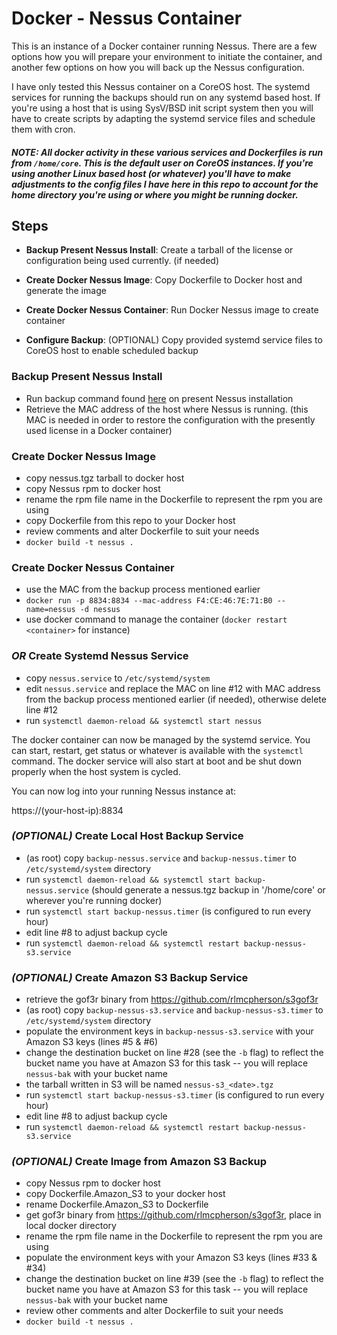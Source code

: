 Docker - Nessus Container
==============================

This is an instance of a Docker container running Nessus.  There are a few options how you will prepare your environment to initiate the container, and another few options on how you will back up the Nessus configuration. 

I have only tested this Nessus container on a CoreOS host.  The systemd services for running the backups should run on any systemd based host.  If you're using a host that is using SysV/BSD init script system then you will have to create scripts by adapting the systemd service files and schedule them with cron.  

##### *NOTE:* All docker activity in these various services and Dockerfiles is run from `/home/core`.  This is the default user on CoreOS instances.  If you're using another Linux based host (or whatever) you'll have to make adjustments to the config files I have here in this repo to account for the home directory you're using or where you might be running docker.

Steps
-----

* **Backup Present Nessus Install**: Create a tarball of the license or configuration being used currently. (if needed)

* **Create Docker Nessus Image**: Copy Dockerfile to Docker host and generate the image
 
* **Create Docker Nessus Container**: Run Docker Nessus image to create container
 
* **Configure Backup**: (OPTIONAL) Copy provided systemd service files to CoreOS host to enable scheduled backup
 
### Backup Present Nessus Install

  * Run backup command found [here](https://gist.github.com/jcwx/a0e3199ad42fee393dae) on present Nessus installation
  * Retrieve the MAC address of the host where Nessus is running. (this MAC is needed in order to restore the configuration with the presently used license in a Docker container)

### Create Docker Nessus Image

  * copy nessus.tgz tarball to docker host
  * copy Nessus rpm to docker host
  * rename the rpm file name in the Dockerfile to represent the rpm you are using
  * copy Dockerfile from this repo to your Docker host
  * review comments and alter Dockerfile to suit your needs
  * `docker build -t nessus .`

### Create Docker Nessus Container

  * use the MAC from the backup process mentioned earlier
  * `docker run -p 8834:8834 --mac-address F4:CE:46:7E:71:B0 --name=nessus -d nessus`
  * use docker command to manage the container (`docker restart <container>` for instance)

### *OR* Create Systemd Nessus Service

  * copy `nessus.service` to `/etc/systemd/system`
  * edit `nessus.service` and replace the MAC on line #12 with MAC address from the backup process mentioned earlier (if needed), otherwise delete line #12
  * run `systemctl daemon-reload && systemctl start nessus`
 
The docker container can now be managed by the systemd service.  You can start, restart, get status or whatever is available with the `systemctl` command.  The docker service will also start at boot and be shut down properly when the host system is cycled.  
 
You can now log into your running Nessus instance at:

https://(your-host-ip):8834

### _(OPTIONAL)_ Create Local Host Backup Service

  * (as root) copy `backup-nessus.service` and `backup-nessus.timer` to `/etc/systemd/system` directory
  * run `systemctl daemon-reload && systemctl start backup-nessus.service` (should generate a nessus.tgz backup in '/home/core' or wherever you're running docker)
  * run `systemctl start backup-nessus.timer` (is configured to run every hour)
  * edit line #8 to adjust backup cycle 
  * run `systemctl daemon-reload && systemctl restart backup-nessus-s3.service`

### _(OPTIONAL)_ Create Amazon S3 Backup Service

  * retrieve the gof3r binary from https://github.com/rlmcpherson/s3gof3r
  * (as root) copy `backup-nessus-s3.service` and `backup-nessus-s3.timer` to `/etc/systemd/system` directory
  * populate the environment keys in `backup-nessus-s3.service` with your Amazon S3 keys (lines #5 & #6)
  * change the destination bucket on line #28 (see the `-b` flag) to reflect the bucket name you have at Amazon S3 for this task -- you will replace `nessus-bak` with your bucket name
  * the tarball written in S3 will be named `nessus-s3_<date>.tgz`
  * run `systemctl start backup-nessus-s3.timer` (is configured to run every hour)
  * edit line #8 to adjust backup cycle 
  * run `systemctl daemon-reload && systemctl restart backup-nessus-s3.service`

### _(OPTIONAL)_ Create Image from Amazon S3 Backup

  * copy Nessus rpm to docker host
  * copy Dockerfile.Amazon_S3 to your docker host
  * rename Dockerfile.Amazon_S3 to Dockerfile
  * get gof3r binary from https://github.com/rlmcpherson/s3gof3r, place in local docker directory
  * rename the rpm file name in the Dockerfile to represent the rpm you are using
  * populate the environment keys with your Amazon S3 keys (lines #33 & #34)
  * change the destination bucket on line #39 (see the `-b` flag) to reflect the bucket name you have at Amazon S3 for this task -- you will replace `nessus-bak` with your bucket name
  * review other comments and alter Dockerfile to suit your needs
  * `docker build -t nessus .`

 
